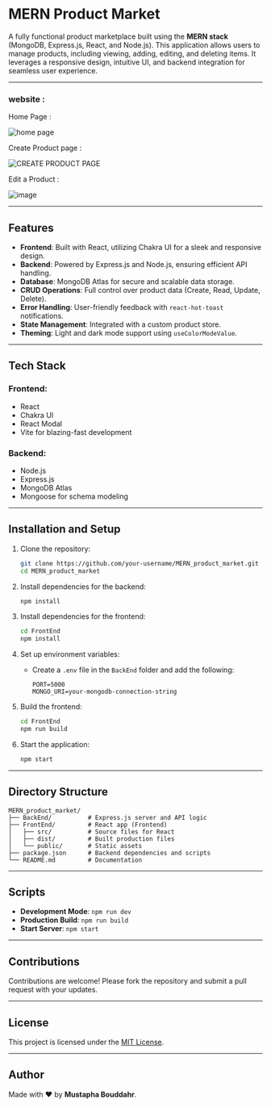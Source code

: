 # MERN Product Market

A fully functional product marketplace built using the **MERN stack** (MongoDB, Express.js, React, and Node.js). This application allows users to manage products, including viewing, adding, editing, and deleting items. It leverages a responsive design, intuitive UI, and backend integration for seamless user experience.

---

### website :
Home Page : 

![home page](https://github.com/user-attachments/assets/ba32819e-18f8-4e7b-96d2-38269920d978)

Create Product page : 

![CREATE PRODUCT PAGE](https://github.com/user-attachments/assets/ec8e3216-6daf-4e78-b6e3-e3087ef21e23)

Edit a Product : 

![image](https://github.com/user-attachments/assets/65b3b994-e9cb-4a35-ba92-f599c7b79dc4)

---

## Features

- **Frontend**: Built with React, utilizing Chakra UI for a sleek and responsive design.
- **Backend**: Powered by Express.js and Node.js, ensuring efficient API handling.
- **Database**: MongoDB Atlas for secure and scalable data storage.
- **CRUD Operations**: Full control over product data (Create, Read, Update, Delete).
- **Error Handling**: User-friendly feedback with `react-hot-toast` notifications.
- **State Management**: Integrated with a custom product store.
- **Theming**: Light and dark mode support using `useColorModeValue`.

---

## Tech Stack

### Frontend:

- React
- Chakra UI
- React Modal
- Vite for blazing-fast development

### Backend:

- Node.js
- Express.js
- MongoDB Atlas
- Mongoose for schema modeling

---

## Installation and Setup

1. Clone the repository:

   ```bash
   git clone https://github.com/your-username/MERN_product_market.git
   cd MERN_product_market
   ```

2. Install dependencies for the backend:

   ```bash
   npm install
   ```

3. Install dependencies for the frontend:

   ```bash
   cd FrontEnd
   npm install
   ```

4. Set up environment variables:

   - Create a `.env` file in the `BackEnd` folder and add the following:
     ```
     PORT=5000
     MONGO_URI=your-mongodb-connection-string
     ```

5. Build the frontend:

   ```bash
   cd FrontEnd
   npm run build
   ```

6. Start the application:
   ```bash
   npm start
   ```

---

## Directory Structure

```
MERN_product_market/
├── BackEnd/          # Express.js server and API logic
├── FrontEnd/         # React app (Frontend)
│   ├── src/          # Source files for React
│   ├── dist/         # Built production files
│   └── public/       # Static assets
├── package.json      # Backend dependencies and scripts
└── README.md         # Documentation
```

---

## Scripts

- **Development Mode**: `npm run dev`
- **Production Build**: `npm run build`
- **Start Server**: `npm start`

---

## Contributions

Contributions are welcome! Please fork the repository and submit a pull request with your updates.

---

## License

This project is licensed under the [MIT License](LICENSE).

---

## Author

Made with ❤️ by **Mustapha Bouddahr**.

